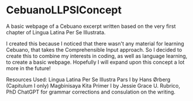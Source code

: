 # CebuanoLLPSIConcept
A basic webpage of a Cebuano excerpt written based on the very first chapter of Lingua Latina Per Se Illustrata. 

I created this because I noticed that there wasn't any material for learning Cebuano, that takes the Comprehensible Input approach. So I decided to create this to combine
my interests in coding, as well as language learning, to create a basic webpage. Hopefully I will expand upon this concept a lot more in the future!


Resources Used:
Lingua Latina Per Se Illustra Pars I by Hans Ørberg (Capitulum I only)
Magbinisaya Kita Primer I by Jessie Grace U. Rubrico, PhD
ChatGPT for grammar corrections and consulation on the writing.
